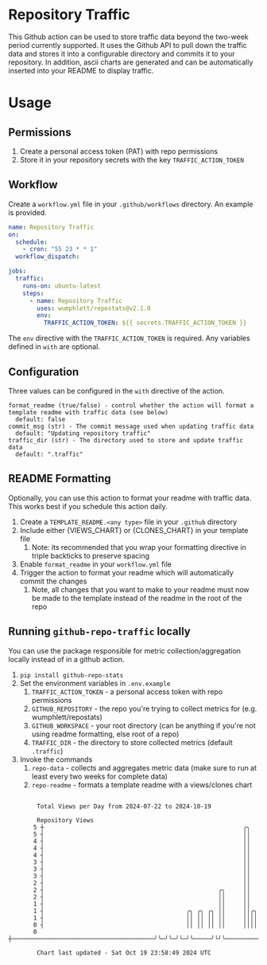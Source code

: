 # Repository Traffic

This Github action can be used to store traffic data beyond the two-week period currently supported.
It uses the Github API to pull down the traffic data and stores it into a configurable directory and commits it to your 
repository. In addition, ascii charts are generated and can be automatically inserted into your README to display traffic.

# Usage
## Permissions
1. Create a personal access token (PAT) with repo permissions
2. Store it in your repository secrets with the key `TRAFFIC_ACTION_TOKEN`

## Workflow
Create a `workflow.yml` file in your `.github/workflows` directory. An example is provided.

```yaml
name: Repository Traffic
on:
  schedule:
    - cron: "55 23 * * 1"
  workflow_dispatch:

jobs:
  traffic:
    runs-on: ubuntu-latest
    steps:
      - name: Repository Traffic
        uses: wumphlett/repostats@v2.1.0
        env:
          TRAFFIC_ACTION_TOKEN: ${{ secrets.TRAFFIC_ACTION_TOKEN }}
```
The `env` directive with the `TRAFFIC_ACTION_TOKEN` is required. Any variables defined in `with` are optional.

## Configuration
Three values can be configured in the `with` directive of the action.
```
format_readme (true/false) - control whether the action will format a template readme with traffic data (see below)
  default: false
commit_msg (str) - The commit message used when updating traffic data
  default: "Updating repository traffic"
traffic_dir (str) - The directory used to store and update traffic data
  default: ".traffic"
```

## README Formatting
Optionally, you can use this action to format your readme with traffic data. This works best if you schedule this action
daily.

1. Create a `TEMPLATE_README.<any type>` file in your `.github` directory
2. Include either {VIEWS_CHART} or {CLONES_CHART} in your template file
   1. Note: its recommended that you wrap your formatting directive in triple backticks to preserve spacing
3. Enable `format_readme` in your `workflow.yml` file
4. Trigger the action to format your readme which will automatically commit the changes
   1. Note, all changes that you want to make to your readme must now be made to the template instead of the readme in the root of the repo

## Running `github-repo-traffic` locally
You can use the package responsible for metric collection/aggregation locally instead of in a github action.

1. `pip install github-repo-stats`
2. Set the environment variables in `.env.example`
   1. `TRAFFIC_ACTION_TOKEN` - a personal access token with repo permissions
   2. `GITHUB_REPOSITORY` - the repo you're trying to collect metrics for (e.g. wumphlett/repostats)
   3. `GITHUB_WORKSPACE` - your root directory (can be anything if you're not using readme formatting, else root of a repo)
   4. `TRAFFIC_DIR` - the directory to store collected metrics (default `.traffic`)
3. Invoke the commands
   1. `repo-data` - collects and aggregates metric data (make sure to run at least every two weeks for complete data)
   2. `repo-readme` - formats a template readme with a views/clones chart

```

        Total Views per Day from 2024-07-22 to 2024-10-19

        Repository Views
       5 ┼                                                        ╭╮
       5 ┤                                                        ││
       4 ┤                                                        ││
       4 ┤                                                        ││
       4 ┤                                                        ││
       3 ┤                                                        ││
       3 ┤                                                        ││
       3 ┤                                                        ││
       2 ┤                                                        ││
       2 ┤                                                 ╭╮     ││
       2 ┤                                                 ││     ││
       1 ┤                                                 ││     ││
       1 ┤                                        ╭╮ ╭╮ ╭╮ ││     ││╭╮
       1 ┤                                        ││ ││ ││ ││     ││││
       0 ┤                                        ││ ││ ││ ││     ││││
       0 ┼────────────────────────────────────────╯╰─╯╰─╯╰─╯╰─────╯╰╯╰─────────────────────────────

        Chart last updated - Sat Oct 19 23:58:49 2024 UTC
        
```
